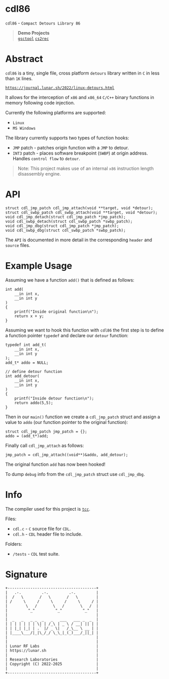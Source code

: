 # cdl86

`cdl86` - `Compact Detours Library 86`

> **Demo Projects** <br>
> [`gsctool`](https://github.com/lunarjournal/gsctool)
> [`cs2rec`](https://github.com/FASTCUP/cs2rec)

# Abstract
`cdl86` is a tiny, single file, cross platform `detours` library written in `C` in less than `1K` lines.

[`https://journal.lunar.sh/2022/linux-detours.html`](https://journal.lunar.sh/2022/linux-detours.html)

It allows for the interception of `x86` and `x86_64` `C/C++` binary functions in memory following code injection.

Currently the following platforms are supported:
- `Linux`
- `MS Windows`

The library currently supports two types of function hooks:
* `JMP` patch - patches origin function with a `JMP` to detour.
* `INT3` patch - places software breakpoint (`SWBP`) at origin address.<br>
Handles `control flow` to `detour`.

> Note: This project makes use of an internal `x86` instruction length disassembly engine.

# API
```
struct cdl_jmp_patch cdl_jmp_attach(void **target, void *detour);
struct cdl_swbp_patch cdl_swbp_attach(void **target, void *detour);
void cdl_jmp_detach(struct cdl_jmp_patch *jmp_patch);
void cdl_swbp_detach(struct cdl_swbp_patch *swbp_patch);
void cdl_jmp_dbg(struct cdl_jmp_patch *jmp_patch);
void cdl_swbp_dbg(struct cdl_swbp_patch *swbp_patch);
```
The `API` is documented in more detail in the corresponding `header` and `source`
files.

# Example Usage

Assuming we have a function `add()` that is defined as follows:
```
int add(
    __in int x,
    __in int y
)
{
    printf("Inside original function\n");
    return x + y;
}
```

Assuming we want to hook this function with `cdl86` the first step
is to define a function pointer `typedef` and declare our `detour` function:

```
typedef int add_t(
    __in int x,
    __in int y
);
add_t* addo = NULL;
```
```
// define detour function
int add_detour(
    __in int x,
    __in int y
)
{
    printf("Inside detour function\n");
    return addo(5,5);
}

```
Then in our `main()` function we create a `cdl_jmp_patch` struct and assign
a value to `addo` (our function pointer to the original function):
```
struct cdl_jmp_patch jmp_patch = {};
addo = (add_t*)add;
```

Finally call `cdl_jmp_attach` as follows:
```
jmp_patch = cdl_jmp_attach((void**)&addo, add_detour);
```

The original function `add` has now been hooked!

To dump `debug` info from the `cdl_jmp_patch` struct use `cdl_jmp_dbg`.

# Info

The compiler used for this project is [`tcc`](https://github.com/lunarjournal/tcc).

Files:
<br/>
* `cdl.c` - `C` source file for `CDL`.
* `cdl.h` - `CDL` header file to include.

Folders:
* `/tests` - `CDL` test suite.

# Signature

```
+---------------------------------------+
|   .-.         .-.         .-.         |
|  /   \       /   \       /   \        |
| /     \     /     \     /     \     / |
|        \   /       \   /       \   /  |
|         "_"         "_"         "_"   |
|                                       |
|  _   _   _ _  _   _   ___   ___ _  _  |
| | | | | | | \| | /_\ | _ \ / __| || | |
| | |_| |_| | .` |/ _ \|   /_\__ \ __ | |
| |____\___/|_|\_/_/ \_\_|_(_)___/_||_| |
|                                       |
|                                       |
| Lunar RF Labs                         |
| https://lunar.sh                      |
|                                       |
| Research Laboratories                 |
| Copyright (C) 2022-2025               |
|                                       |
+---------------------------------------+
```
